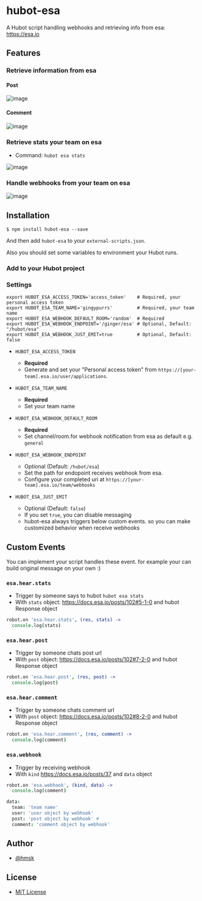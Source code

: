 # hubot-esa

A Hubot script handling webhooks and retrieving info from esa: https://esa.io

## Features

### Retrieve information from esa

#### Post

![image](https://cloud.githubusercontent.com/assets/85887/15594917/2779611a-236f-11e6-8636-1cf975c79048.png)

#### Comment

![image](https://cloud.githubusercontent.com/assets/85887/15594944/73b3c26e-236f-11e6-921b-7a78dadf0489.png)

### Retrieve stats your team on esa

- Command: `hubot esa stats`

![image](https://cloud.githubusercontent.com/assets/85887/15595025/29e6acfe-2370-11e6-9564-6d62f3288701.png)

### Handle webhooks from your team on esa

![image](https://cloud.githubusercontent.com/assets/85887/15594882/c5362c18-236e-11e6-8b0f-736d07696933.png)

## Installation

```
$ npm install hubot-esa --save
```

And then add `hubot-esa` to your `external-scripts.json`.

Also you should set some variables to environment your Hubot runs.

### Add to your Hubot project

### Settings

```
export HUBOT_ESA_ACCESS_TOKEN='access_token'    # Required, your personal access token
export HUBOT_ESA_TEAM_NAME='gingypurrs'         # Required, your team name
export HUBOT_ESA_WEBHOOK_DEFAULT_ROOM='random'  # Required
export HUBOT_ESA_WEBHOOK_ENDPOINT='/ginger/esa' # Optional, Default: "/hubot/esa"
export HUBOT_ESA_WEBHOOK_JUST_EMIT=true         # Optional, Default: false
```

- `HUBOT_ESA_ACCESS_TOKEN`
  - **Required**
  - Generate and set your "Personal access token" from `https://[your-team].esa.io/user/applications`.

- `HUBOT_ESA_TEAM_NAME`
  - **Required**
  - Set your team name

- `HUBOT_ESA_WEBHOOK_DEFAULT_ROOM`
  - **Required**
  - Set channel/room.for webhook notification from esa as default e.g. `general`

- `HUBOT_ESA_WEBHOOK_ENDPOINT`
  - Optional (Default: `/hubot/esa`)
  - Set the path for endopoint receives webhook from esa.
  - Configure your completed uri at `https://[your-team].esa.io/team/webhooks`

- `HUBOT_ESA_JUST_EMIT`
  - Optional (Default: `false`)
  - If you set `true`, you can disable messaging
  - hubot-esa always triggers below custom events. so you can make customized behavior when receive webhooks

## Custom Events

You can implement your script handles these event. for example your can build original message on your own :)

### `esa.hear.stats`

- Trigger by someone says to hubot `hubot esa stats`
- With `stats` object: https://docs.esa.io/posts/102#5-1-0 and hubot Response object

```coffeescript
robot.on 'esa.hear.stats', (res, stats) ->
  console.log(stats)
```

### `esa.hear.post`

- Trigger by someone chats post url
- With `post` object: https://docs.esa.io/posts/102#7-2-0 and hubot Response object

```coffeescript
robot.on 'esa.hear.post', (res, post) ->
  console.log(post)
```

### `esa.hear.comment`

- Trigger by someone chats comment url
- With `post` object: https://docs.esa.io/posts/102#8-2-0 and hubot Response object

```coffeescript
robot.on 'esa.hear.comment', (res, comment) ->
  console.log(comment)
```

### `esa.webhook`

- Trigger by receiving webhook
- With `kind` https://docs.esa.io/posts/37 and `data` object

```coffeescript
robot.on 'esa.webhook', (kind, data) ->
  console.log(comment)
```

```coffeescript
data:
  team: 'team name'
  user: 'user object by webhook'
  post: 'post object by webhook' #
  comment: 'comment object by webhook'
```

## Author

- [@hmsk](http://hmsk.me)

## License

- [MIT License](https://github.com/hmsk/hubot-esa/blob/master/LICENSE)
